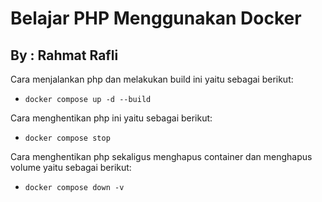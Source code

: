 # Belajar PHP Menggunakan Docker

## By : Rahmat Rafli

Cara menjalankan php dan melakukan build ini yaitu sebagai berikut:

- `docker compose up -d --build`

Cara menghentikan php ini yaitu sebagai berikut:

- `docker compose stop`

Cara menghentikan php sekaligus menghapus container dan menghapus volume yaitu sebagai berikut:

- `docker compose down -v`
